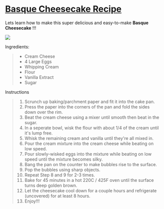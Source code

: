 # [Basque Cheesecake Recipe](https://www.recipetineats.com/basque-cheesecake/)

Lets learn how to make this super delicious and easy-to-make **Basque Cheesecake** !!!

![](https://www.allrecipes.com/thmb/6ScM3qAIjP2ApcbWN7podFEAjME=/1500x0/filters:no_upscale():max_bytes(150000):strip_icc()/270713_BurntBasqueCheesecake_ddmfs_3x4_2411-a6030d5e7c2f4b37bc8569b9cd2b634b.jpg)

Ingredients:
>- Cream Cheese
>- 4 Large Eggs
>- Whipping Cream
>- Flour
>- Vanilla Extract
>- Sugar

Instructions
>1. Scrunch up baking/parchment paper and fit it into the cake pan.
>2. Press the paper into the corners of the pan and fold the sides down over the rim.
>3. Beat the cream cheese using a mixer until smooth then beat in the sugar.
>4. In a seperate bowl, wisk the flour with about 1/4 of the cream until it's lump free.
>5. Whisk the remaining cream and vanilla until they're all mixed in.
>6. Pour the cream mixture into the cream cheese while beating on low speed.
>7. Pour slowly-wisked eggs into the mixture while beating on low speed until the mixture becomes silky.
>8. Bang the pan on the counter to make bubbles rise to the surface.
>9. Pop the bubbles using sharp objects.
>10. Repeat Step 8 and 9 for 2-3 times.
>11. Bake for 45 minutes in a hot 220C / 425F oven until the surface turns deep golden brown.
>12. Let the cheesecake cool down for a couple hours and refrigerate (uncovered) for at least 8 hours. 
>13. Enjoy!!!